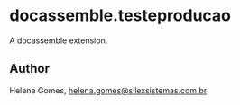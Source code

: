 # docassemble.testeproducao

A docassemble extension.

## Author

Helena Gomes, helena.gomes@silexsistemas.com.br

